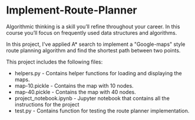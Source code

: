 # Implement-Route-Planner
Algorithmic thinking is a skill you’ll refine throughout your career. In this course you’ll focus on frequently used data structures and algorithms.

In this project, I've applied A* search to implement a "Google-maps" style route planning algorithm and find the shortest path between two points.

This project includes the following files:

 - helpers.py - Contains helper functions for loading and displaying the maps.
 - map-10.pickle - Contains the map with 10 nodes.
 - map-40.pickle - Contains the map with 40 nodes.
 - project_notebook.ipynb - Jupyter notebook that contains all the instructions for the project
 - test.py - Contains function for testing the route planner implementation.
